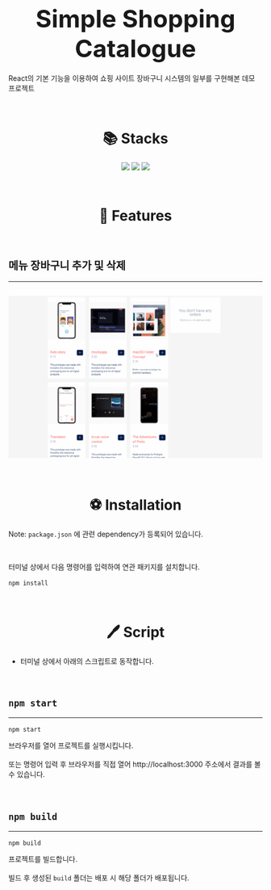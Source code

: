 # <div style="font-size:3rem; text-align:center">Simple Shopping Catalogue</div>

React의 기본 기능을 이용하여 쇼핑 사이트 장바구니 시스템의 일부를 구현해본 데모 프로젝트

&nbsp;

# <div style="text-align:center">📚 Stacks</div>

<div style="text-align:center">
<img src="https://img.shields.io/badge/html5-E34F26?style=for-the-badge&logo=html5&logoColor=white">
<img src="https://img.shields.io/badge/javascirpt-F7DF1E?style=for-the-badge&logo=javascript&logoColor=black">
<img src="https://img.shields.io/badge/react-61DAFB?style=for-the-badge&logo=react&logoColor=black">
</div>

&nbsp;

# <div style="text-align:center">🏫 Features</div>

&nbsp;

## 메뉴 장바구니 추가 및 삭제

---

 <img src="public/catalogue.gif" width="600" />

&nbsp;

# <div style="text-align:center">⚽ Installation</div>

Note: `package.json` 에 관련 dependency가 등록되어 있습니다.

&nbsp;

터미널 상에서 다음 명령어를 입력하여 연관 패키지를 설치합니다.

```
npm install
```

&nbsp;&nbsp;

# <div style="text-align:center">🖊️ Script</div>

- 터미널 상에서 아래의 스크립트로 동작합니다.

&nbsp;&nbsp;

## `npm start`

---

```
npm start
```

브라우저를 열어 프로젝트를 실행시킵니다. <br/><br/>
또는 명령어 입력 후 브라우저를 직접 열어 http://localhost:3000 주소에서 결과를 볼 수 있습니다.

&nbsp;&nbsp;

## `npm build`

---

```
npm build
```

프로젝트를 빌드합니다. <br/><br/>
빌드 후 생성된 `build` 폴더는 배포 시 해당 폴더가 배포됩니다.

